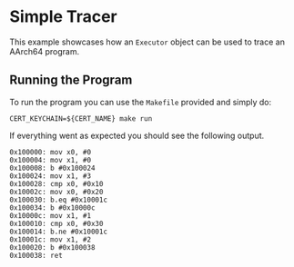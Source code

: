 # Simple Tracer

This example showcases how an `Executor` object can be used to trace an AArch64 program.

## Running the Program

To run the program you can use the `Makefile` provided and simply do:

```
CERT_KEYCHAIN=${CERT_NAME} make run
```

If everything went as expected you should see the following output.

```
0x100000: mov x0, #0
0x100004: mov x1, #0
0x100008: b #0x100024
0x100024: mov x1, #3
0x100028: cmp x0, #0x10
0x10002c: mov x0, #0x20
0x100030: b.eq #0x10001c
0x100034: b #0x10000c
0x10000c: mov x1, #1
0x100010: cmp x0, #0x30
0x100014: b.ne #0x10001c
0x10001c: mov x1, #2
0x100020: b #0x100038
0x100038: ret
```